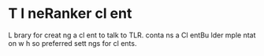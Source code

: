 # T  l neRanker cl ent

L brary for creat ng a cl ent to talk to TLR.   conta ns a Cl entBu lder  mple ntat on
w h so  preferred sett ngs for cl ents.

